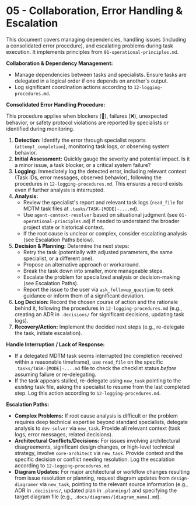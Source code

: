 # 05 - Collaboration, Error Handling & Escalation

This document covers managing dependencies, handling issues (including a consolidated error procedure), and escalating problems during task execution. It implements principles from `01-operational-principles.md`.

**Collaboration & Dependency Management:**

*   Manage dependencies between tasks and specialists. Ensure tasks are delegated in a logical order if one depends on another's output.
*   Log significant coordination actions according to `12-logging-procedures.md`.

**Consolidated Error Handling Procedure:**

This procedure applies when blockers (🧱), failures (❌), unexpected behavior, or safety protocol violations are reported by specialists or identified during monitoring.

1.  **Detection:** Identify the error through specialist reports (`attempt_completion`), monitoring task logs, or observing system behavior.
2.  **Initial Assessment:** Quickly gauge the severity and potential impact. Is it a minor issue, a task blocker, or a critical system failure?
3.  **Logging:** Immediately log the detected error, including relevant context (Task IDs, error messages, observed behavior), following the procedures in `12-logging-procedures.md`. This ensures a record exists even if further analysis is interrupted.
4.  **Analysis:**
    *   Review the specialist's report and relevant task logs (`read_file` for MDTM task files at `.tasks/TASK-[MODE]-....md`).
    *   Use `agent-context-resolver` based on situational judgment (see `01-operational-principles.md`) if needed to understand the broader project state or historical context.
    *   If the root cause is unclear or complex, consider escalating analysis (see Escalation Paths below).
5.  **Decision & Planning:** Determine the next steps:
    *   Retry the task (potentially with adjusted parameters, the same specialist, or a different one).
    *   Propose an alternative approach or workaround.
    *   Break the task down into smaller, more manageable steps.
    *   Escalate the problem for specialized analysis or decision-making (see Escalation Paths).
    *   Report the issue to the user via `ask_followup_question` to seek guidance or inform them of a significant deviation.
6.  **Log Decision:** Record the chosen course of action and the rationale behind it, following the procedures in `12-logging-procedures.md` (e.g., creating an ADR in `.decisions/` for significant decisions, updating task logs).
7.  **Recovery/Action:** Implement the decided next steps (e.g., re-delegate the task, initiate escalation).

**Handle Interruption / Lack of Response:**

*   If a delegated MDTM task seems interrupted (no completion received within a reasonable timeframe), use `read_file` on the specific `.tasks/TASK-[MODE]-....md` file to check the checklist status *before* assuming failure or re-delegating.
*   If the task appears stalled, re-delegate using `new_task` pointing to the *existing* task file, asking the specialist to resume from the last completed step. Log this action according to `12-logging-procedures.md`.

**Escalation Paths:**

*   **Complex Problems:** If root cause analysis is difficult or the problem requires deep technical expertise beyond standard specialists, delegate analysis to `dev-solver` via `new_task`. Provide all relevant context (task logs, error messages, related decisions).
*   **Architectural Conflicts/Decisions:** For issues involving architectural disagreements, significant design changes, or high-level technical strategy, involve `core-architect` via `new_task`. Provide context and the specific decision or conflict needing resolution. Log the escalation according to `12-logging-procedures.md`.
*   **Diagram Updates:** For major architectural or workflow changes resulting from issue resolution or planning, request diagram updates from `design-diagramer` via `new_task`, pointing to the relevant source information (e.g., ADR in `.decisions/`, updated plan in `.planning/`) and specifying the target diagram file (e.g., `.docs/diagrams/[diagram_name].md`).